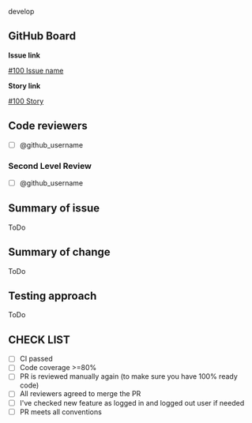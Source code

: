 develop
## GitHub Board

**Issue link**

[#100 Issue name ](https://github.com/ita-social-projects/OoS-Backend/issues/100)

**Story link**

[#100 Story](https://github.com/ita-social-projects/OoS-Backend/issues/100)

## Code reviewers

- [ ] @github_username

### Second Level Review

- [ ] @github_username

## Summary of issue

ToDo

## Summary of change

ToDo

## Testing approach

ToDo
## CHECK LIST
- [ ]  СI passed
- [ ]  Сode coverage >=80%
- [ ]  PR is reviewed manually again (to make sure you have 100% ready code)
- [ ]  All reviewers agreed to merge the PR
- [ ]  I've checked new feature as logged in and logged out user if needed
- [ ]  PR meets all conventions